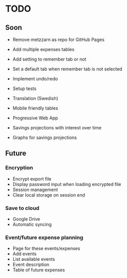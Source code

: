 # TODO

## Soon

- Remove metzzarn as repo for GitHub Pages

- Add multiple expenses tables

- Add setting to remember tab or not
- Set a default tab when remember tab is not selected

- Implement undo/redo

- Setup tests

- Translation (Swedish)

- Mobile friendly tables

- Progressive Web App

- Savings projections with interest over time
- Graphs for savings projections 


## Future

### Encryption
- Encrypt export file
- Display password input when loading encrypted file
- Session management
- Clear local storage on session end

### Save to cloud
- Google Drive
- Automatic syncing

### Event/future expense planning
- Page for these events/expenses
- Add events
- List available events
- Event description
- Table of future expenses
